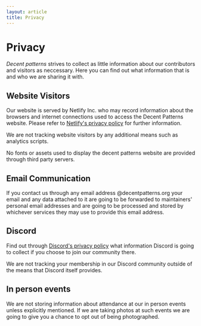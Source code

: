 ```yaml
---
layout: article
title: Privacy
---
```


# Privacy

_Decent patterns_ strives to collect as little information about our contributors and visitors as neccessary. Here you can find out what information that is and who we are sharing it with.

## Website Visitors

Our website is served by Netlify Inc. who may record information about the browsers and internet connections used to access the Decent Patterns website. Please refer to [Netlify's privacy policy](https://www.netlify.com/privacy/) for further information.

We are not tracking website visitors by any additional means such as analytics scripts.

No fonts or assets used to display the decent patterns website are provided through third party servers.

## Email Communication

If you contact us through any email address @decentpatterns.org your email and any data attached to it are going to be forwarded to maintainers' personal email addresses and are going to be processed and stored by whichever services they may use to provide this email address.

## Discord

Find out through [Discord's privacy policy](https://discord.com/privacy) what information Discord is going to collect if you choose to join our community there.

We are not tracking your membership in our Discord community outside of the means that Discord itself provides.

## In person events

We are not storing information about attendance at our in person events unless explicitly mentioned. If we are taking photos at such events we are going to give you a chance to opt out of being photographed.
